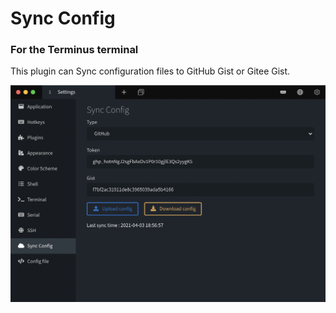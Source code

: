 # Sync Config

### For the Terminus terminal

This plugin can Sync configuration files to GitHub Gist or Gitee Gist.

![](./screenshot.png)
